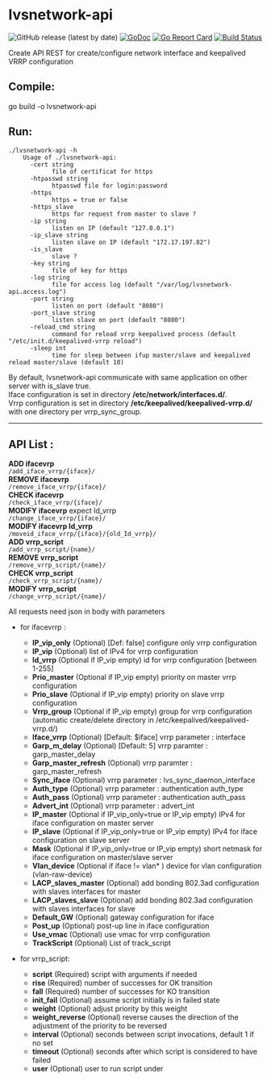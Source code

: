 # lvsnetwork-api
![GitHub release (latest by date)](https://img.shields.io/github/v/release/jeremmfr/lvsnetwork-api)
[![GoDoc](https://godoc.org/github.com/jeremmfr/lvsnetwork-api?status.svg)](https://godoc.org/github.com/jeremmfr/lvsnetwork-api)
[![Go Report Card](https://goreportcard.com/badge/github.com/jeremmfr/lvsnetwork-api)](https://goreportcard.com/report/github.com/jeremmfr/lvsnetwork-api)
[![Build Status](https://travis-ci.org/jeremmfr/lvsnetwork-api.svg?branch=master)](https://travis-ci.org/jeremmfr/lvsnetwork-api)

Create API REST for create/configure network interface and keepalived VRRP configuration


Compile:
--------

go build -o lvsnetwork-api

Run:
----
	./lvsnetwork-api -h
		Usage of ./lvsnetwork-api:
		  -cert string
		        file of certificat for https
		  -htpasswd string
		        htpasswd file for login:password
		  -https
		        https = true or false
		  -https_slave
		        https for request from master to slave ?
		  -ip string
		        listen on IP (default "127.0.0.1")
		  -ip_slave string
		        listen slave on IP (default "172.17.197.82")
		  -is_slave
		        slave ?
		  -key string
		        file of key for https
		  -log string
		        file for access log (default "/var/log/lvsnetwork-api.access.log")
		  -port string
		        listen on port (default "8080")
		  -port_slave string
		        listen slave on port (default "8080")
		  -reload_cmd string
		        command for reload vrrp keepalived process (default "/etc/init.d/keepalived-vrrp reload")
		  -sleep int
		        time for sleep between ifup master/slave and keepalived reload master/slave (default 10)

By default, lvsnetwork-api communicate with same application on other server with is_slave true.  
Iface configuration is set in directory **/etc/network/interfaces.d/**.  
Vrrp configuration is set in directory **/etc/keepalived/keepalived-vrrp.d/** with one directory per vrrp_sync_group.  
***
API List :
---------

**ADD ifacevrp**  
	`/add_iface_vrrp/{iface}/`  
**REMOVE ifacevrp**  
	`/remove_iface_vrrp/{iface}/`  
**CHECK ifacevrp**  
	`/check_iface_vrrp/{iface}/`  
**MODIFY ifacevrp** expect Id_vrrp  
	`/change_iface_vrrp/{iface}/`  
**MODIFY ifacevrp Id_vrrp**  
	`/moveid_iface_vrrp/{iface}/{old_Id_vrrp}/`  
**ADD vrrp_script**  
	`/add_vrrp_script/{name}/`  
**REMOVE vrrp_script**  
	`/remove_vrrp_script/{name}/`  
**CHECK vrrp_script**  
	`/check_vrrp_script/{name}/`  
**MODIFY vrrp_script**  
	`/change_vrrp_script/{name}/`  


All requests need json in body with parameters
* for ifacevrrp :
  * **IP_vip_only** (Optional) [Def: false] configure only vrrp configuration
  * **IP_vip** (Optional) list of IPv4 for vrrp configuration
  * **Id_vrrp** (Optional if IP_vip empty) id for vrrp configuration [between 1-255]
  * **Prio_master** (Optional if IP_vip empty) priority on master vrrp configuration
  * **Prio_slave** (Optional if IP_vip empty) priority on slave vrrp configuration
  * **Vrrp_group** (Optional if IP_vip empty) group for vrrp configuration (automatic create/delete directory in /etc/keepalived/keepalived-vrrp.d/)
  * **Iface_vrrp** (Optional) [Default: $iface] vrrp parameter : interface
  * **Garp_m_delay** (Optional) [Default: 5] vrrp paramter : garp_master_delay
  * **Garp_master_refresh** (Optional) vrrp paramter : garp_master_refresh
  * **Sync_iface** (Optional) vrrp parameter : lvs_sync_daemon_interface
  * **Auth_type** (Optional) vrrp parameter :  authentication auth_type
  * **Auth_pass** (Optional) vrrp parameter : authentication auth_pass
  * **Advert_int** (Optional) vrrp parameter : advert_int
  * **IP_master** (Optional if IP_vip_only=true or IP_vip empty) IPv4 for iface configuration on master server
  * **IP_slave** (Optional if IP_vip_only=true or IP_vip empty) IPv4 for iface configuration on slave server
  * **Mask** (Optional if IP_vip_only=true or IP_vip empty) short netmask for iface configuration on master/slave server
  * **Vlan_device** (Optional if iface != vlan* ) device for vlan configuration (vlan-raw-device)
  * **LACP_slaves_master** (Optional) add bonding 802.3ad configuration with slaves interfaces for master
  * **LACP_slaves_slave** (Optional) add bonding 802.3ad configuration with slaves interfaces for slave
  * **Default_GW** (Optional) gateway configuration for iface
  * **Post_up** (Optional) post-up line in iface configuration
  * **Use_vmac** (Optional) use vmac for vrrp configuration
  * **TrackScript** (Optional) List of track_script


* for vrrp_script:
  * **script** (Required) script with arguments if needed
  * **rise** (Required) number of successes for OK transition
  * **fall** (Required) number of successes for KO transition
  * **init_fail** (Optional) assume script initially is in failed state
  * **weight** (Optional) adjust priority by this weight
  * **weight_reverse** (Optional) reverse causes the direction of the adjustment of the priority to be reversed
  * **interval** (Optional) seconds between script invocations, default 1 if no set
  * **timeout** (Optional) seconds after which script is considered to have failed
  * **user** (Optional) user to run script under
